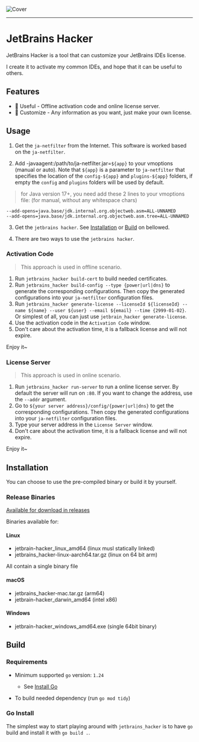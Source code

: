 ![Cover](https://capsule-render.vercel.app/api?type=waving&height=300&color=gradient&text=JetBrains%20Hacker&desc=Build%20your%20own%20license!&descAlignY=60&descAlign=70)

---

# JetBrains Hacker

JetBrains Hacker is a tool that can customize your JetBrains IDEs license.

I create it to activate my common IDEs, and hope that it can be useful to others.

## Features

- 💪 Useful - Offline activation code and online license server.
- 🔨 Customize - Any information as you want, just make your own license.

## Usage

1. Get the `ja-netfilter` from the Internet. This software is worked based on the `ja-netfilter`.

2. Add -javaagent:/path/to/ja-netfilter.jar=`${app}` to your vmoptions (manual or auto). Note that `${app}` is a parameter to `ja-netfilter` that specifies the location of the `config-${app}` and `plugins-${app}` folders, if empty the `config` and `plugins` folders will be used by default.


> for Java version 17+, you need add these 2 lines to your vmoptions file: (for manual, without any whitespace chars)

```vmoptions
--add-opens=java.base/jdk.internal.org.objectweb.asm=ALL-UNNAMED
--add-opens=java.base/jdk.internal.org.objectweb.asm.tree=ALL-UNNAMED
```

3. Get the `jetbrains hacker`. See [Installation](#installation) or [Build](#build) on bellowed.

4. There are two ways to use the `jetbrains hacker`.

### Activation Code

> This approach is used in offline scenario.

1. Run `jetbrains_hacker build-cert` to build needed certificates.
2. Run `jetbrains_hacker build-config --type {power|url|dns}` to generate the corresponding configurations. Then copy the generated configurations into your `ja-netfilter` configuration files.
3. Run `jetbrains_hacker generate-license --licenseId ${licenseId} --name ${name} --user ${user} --email ${email} --time {2999-01-02}`. Or simplest of all, you can just use `jetbrain_hacker generate-license`.
4. Use the activation code in the `Activation Code` window.
5. Don't care about the activation time, it is a fallback license and will not expire.

Enjoy it~

### License Server

> This approach is used in online scenario.

1. Run `jetbrains_hacker run-server` to run a online license server. By default the server will run on `:80`. If you want to change the address, use the `--addr` argument.
2. Go to `${your server address}/config/{power|url|dns}` to get the corresponding configurations. Then copy the generated configurations into your `ja-netfilter` configuration files.
3. Type your server address in the `License Server` window.
4. Don't care about the activation time, it is a fallback license and will not expire.

Enjoy it~

## Installation

You can choose to use the pre-compiled binary or build it by yourself.

### Release Binaries

[Available for download in releases](https://github.com/LovesAsuna/jetbrains_hacker/releases)

Binaries available for:

#### Linux

- jetbrain-hacker_linux_amd64 (linux musl statically linked)
- jetbrains_hacker-linux-aarch64.tar.gz (linux on 64 bit arm)

All contain a single binary file

#### macOS

- jetbrains_hacker-mac.tar.gz (arm64)
- jetbrain-hacker_darwin_amd64 (intel x86)

#### Windows

- jetbrain-hacker_windows_amd64.exe (single 64bit binary)

## Build

### Requirements

- Minimum supported `go` version: `1.24`
  - See [Install Go](https://go.dev/dl/)

- To build needed dependency (run `go mod tidy`)

### Go Install

The simplest way to start playing around with `jetbrains_hacker` is to have `go` build and install it with `go build .`.
